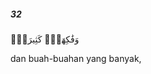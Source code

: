 ##### 32

<span class="ayah">وَفَٰكِهَةٍۢ كَثِيرَةٍۢ</span>

<span class="ayah_translation">dan buah-buahan yang banyak,</span>
